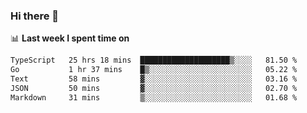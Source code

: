### Hi there 👋

<!--
**DBvc/DBvc** is a ✨ _special_ ✨ repository because its `README.md` (this file) appears on your GitHub profile.

Here are some ideas to get you started:

- 🔭 I’m currently working on ...
- 🌱 I’m currently learning ...
- 👯 I’m looking to collaborate on ...
- 🤔 I’m looking for help with ...
- 💬 Ask me about ...
- 📫 How to reach me: ...
- 😄 Pronouns: ...
- ⚡ Fun fact: ...
-->

📊 **Last week I spent time on**
<!--START_SECTION:waka-->

```txt
TypeScript   25 hrs 18 mins  ████████████████████▒░░░░   81.50 %
Go           1 hr 37 mins    █▒░░░░░░░░░░░░░░░░░░░░░░░   05.22 %
Text         58 mins         ▓░░░░░░░░░░░░░░░░░░░░░░░░   03.16 %
JSON         50 mins         ▓░░░░░░░░░░░░░░░░░░░░░░░░   02.70 %
Markdown     31 mins         ▒░░░░░░░░░░░░░░░░░░░░░░░░   01.68 %
```

<!--END_SECTION:waka-->
